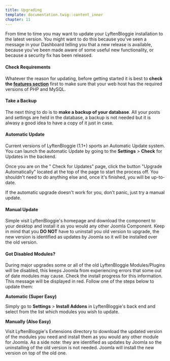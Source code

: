 ```yaml
---
title: Upgrading
template: documentation.twig::content_inner
chapter: 11
---
```

From time to time you may want to update your LyftenBloggie installation to the latest version. You might want to do this because you've seen a message in your Dashboard telling you that a new release is available, because you've been made aware of some useful new functionality, or because a security fix has been released.

#### Check Requirements
Whatever the reason for updating, before getting started it is best to **check the [features section](/projects/lyftenbloggie/#features)** first to make sure that your web host has the required versions of PHP and MySQL.

#### Take a Backup
The next thing to do is to **make a backup of your database**. All your posts and settings are held in the database, a backup is not needed but it is alwasy a good idea to have a copy of it just in case.

#### Automatic Update
Current versions of LyftenBloggie (1.1+) sports an Automatic Update system. You can launch the automatic Update by going to the **Settings** > **Check** for Updates in the backend.

Once you are on the " Check for Updates" page, click the button "Upgrade Automatically" located at the top of the page to start the process off. You shouldn't need to do anything else and, once it's finished, you will be up-to-date.

If the automatic upgrade doesn't work for you, don't panic, just try a manual update.

#### Manual Update
Simple visit LyftenBloggie's homepage and download the component to your desktop and install it as you would any other Joomla Component. Keep in mind that you **DO NOT** have to uninstall you old version to upgrade, the new version is identified as updates by Joomla so it will be installed over the old version.

#### Got Disabled Modules?
During major upgrades some or all of the old LyftenBloggie Modules/Plugins will be disabled, this keeps Joomla from experiencing errors that some out of date modules may cause. Check the install progress for this information. This message will be displayed in red. Follow one of the steps below to update them:

**Automatic (Super Easy)**

Simply go to **Settings** > **Install Addons** in LyftenBloggie's back end and select from the list which modules you wish to update.

**Manually (Also Easy)**

Visit LyftenBloggie's Extensions directory to download the updated version of the modules you need and install them as you would any other module for Joomla. As a side note: they are identified as updates by Joomla so the uninstalling of the old version is not needed. Joomla will install the new version on top of the old one.

